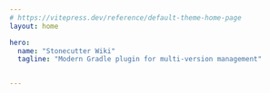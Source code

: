 ```yaml
---
# https://vitepress.dev/reference/default-theme-home-page
layout: home

hero:
  name: "Stonecutter Wiki"
  tagline: "Modern Gradle plugin for multi-version management"


---
```


